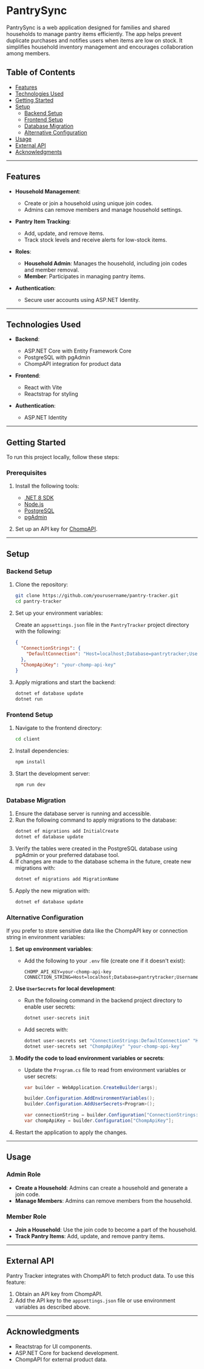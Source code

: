 # PantrySync

PantrySync is a web application designed for families and shared households to manage pantry items efficiently. The app helps prevent duplicate purchases and notifies users when items are low on stock. It simplifies household inventory management and encourages collaboration among members.

## Table of Contents

- [Features](#features)
- [Technologies Used](#technologies-used)
- [Getting Started](#getting-started)
- [Setup](#setup)
  - [Backend Setup](#backend-setup)
  - [Frontend Setup](#frontend-setup)
  - [Database Migration](#database-migration)
  - [Alternative Configuration](#alternative-configuration)
- [Usage](#usage)
- [External API](#external-api)
- [Acknowledgments](#acknowledgments)

---

## Features

- **Household Management**:
  - Create or join a household using unique join codes.
  - Admins can remove members and manage household settings.
- **Pantry Item Tracking**:

  - Add, update, and remove items.
  - Track stock levels and receive alerts for low-stock items.

- **Roles**:

  - **Household Admin**: Manages the household, including join codes and member removal.
  - **Member**: Participates in managing pantry items.

- **Authentication**:
  - Secure user accounts using ASP.NET Identity.

---

## Technologies Used

- **Backend**:

  - ASP.NET Core with Entity Framework Core
  - PostgreSQL with pgAdmin
  - ChompAPI integration for product data

- **Frontend**:

  - React with Vite
  - Reactstrap for styling

- **Authentication**:
  - ASP.NET Identity

---

## Getting Started

To run this project locally, follow these steps:

### Prerequisites

1. Install the following tools:

   - [.NET 8 SDK](https://dotnet.microsoft.com/download/dotnet/8.0)
   - [Node.js](https://nodejs.org/)
   - [PostgreSQL](https://www.postgresql.org/)
   - [pgAdmin](https://www.pgadmin.org/)

2. Set up an API key for [ChompAPI](https://chompthis.com/api/).

---

## Setup

### Backend Setup

1. Clone the repository:

   ```bash
   git clone https://github.com/yourusername/pantry-tracker.git
   cd pantry-tracker
   ```

2. Set up your environment variables:

   Create an `appsettings.json` file in the `PantryTracker` project directory with the following:

   ```json
   {
     "ConnectionStrings": {
       "DefaultConnection": "Host=localhost;Database=pantrytracker;Username=yourusername;Password=yourpassword"
     },
     "ChompApiKey": "your-chomp-api-key"
   }
   ```

3. Apply migrations and start the backend:
   ```bash
   dotnet ef database update
   dotnet run
   ```

### Frontend Setup

1. Navigate to the frontend directory:

   ```bash
   cd client
   ```

2. Install dependencies:

   ```bash
   npm install
   ```

3. Start the development server:
   ```bash
   npm run dev
   ```

### Database Migration

1. Ensure the database server is running and accessible.
2. Run the following command to apply migrations to the database:
   ```bash
   dotnet ef migrations add InitialCreate
   dotnet ef database update
   ```
3. Verify the tables were created in the PostgreSQL database using pgAdmin or your preferred database tool.
4. If changes are made to the database schema in the future, create new migrations with:
   ```bash
   dotnet ef migrations add MigrationName
   ```
5. Apply the new migration with:
   ```bash
   dotnet ef database update
   ```

### Alternative Configuration

If you prefer to store sensitive data like the ChompAPI key or connection string in environment variables:

1. **Set up environment variables**:

   - Add the following to your `.env` file (create one if it doesn't exist):
     ```env
     CHOMP_API_KEY=your-chomp-api-key
     CONNECTION_STRING=Host=localhost;Database=pantrytracker;Username=yourusername;Password=yourpassword
     ```

2. **Use `UserSecrets` for local development**:

   - Run the following command in the backend project directory to enable user secrets:
     ```bash
     dotnet user-secrets init
     ```
   - Add secrets with:
     ```bash
     dotnet user-secrets set "ConnectionStrings:DefaultConnection" "Host=localhost;Database=pantrytracker;Username=yourusername;Password=yourpassword"
     dotnet user-secrets set "ChompApiKey" "your-chomp-api-key"
     ```

3. **Modify the code to load environment variables or secrets**:

   - Update the `Program.cs` file to read from environment variables or user secrets:

     ```csharp
     var builder = WebApplication.CreateBuilder(args);

     builder.Configuration.AddEnvironmentVariables();
     builder.Configuration.AddUserSecrets<Program>();

     var connectionString = builder.Configuration["ConnectionStrings:DefaultConnection"];
     var chompApiKey = builder.Configuration["ChompApiKey"];
     ```

4. Restart the application to apply the changes.

---

## Usage

### Admin Role

- **Create a Household**: Admins can create a household and generate a join code.
- **Manage Members**: Admins can remove members from the household.

### Member Role

- **Join a Household**: Use the join code to become a part of the household.
- **Track Pantry Items**: Add, update, and remove pantry items.

---

## External API

Pantry Tracker integrates with ChompAPI to fetch product data. To use this feature:

1. Obtain an API key from ChompAPI.
2. Add the API key to the `appsettings.json` file or use environment variables as described above.

---

## Acknowledgments

- Reactstrap for UI components.
- ASP.NET Core for backend development.
- ChompAPI for external product data.
